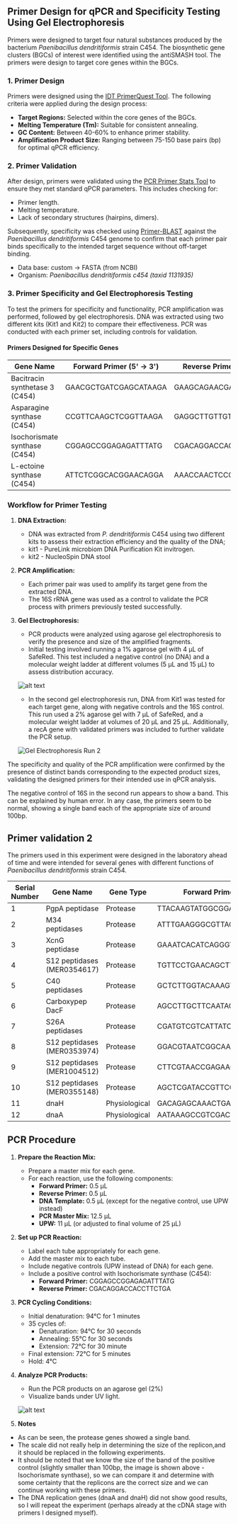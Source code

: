 ## Primer Design for qPCR and Specificity Testing Using Gel Electrophoresis

Primers were designed to target four natural substances produced by the bacterium *Paenibacillus dendritiformis* strain C454. The biosynthetic gene clusters (BGCs) of interest were identified using the antiSMASH tool. The primers were design to target core genes within the BGCs.

### 1. Primer Design

Primers were designed using the [IDT PrimerQuest Tool](https://www.idtdna.com/Primerquest/Home/Index). The following criteria were applied during the design process:

- **Target Regions:** Selected within the core genes of the BGCs.
- **Melting Temperature (Tm):** Suitable for consistent annealing.
- **GC Content:** Between 40-60% to enhance primer stability.
- **Amplification Product Size:** Ranging between 75-150 base pairs (bp) for optimal qPCR efficiency.

### 2. Primer Validation

After design, primers were validated using the [PCR Primer Stats Tool](http://biotools.nubic.northwestern.edu/OligoCalc.html) to ensure they met standard qPCR parameters. This includes checking for:
- Primer length.
- Melting temperature.
- Lack of secondary structures (hairpins, dimers).

Subsequently, specificity was checked using [Primer-BLAST](https://www.ncbi.nlm.nih.gov/tools/primer-blast/) against the *Paenibacillus dendritiformis* C454 genome to confirm that each primer pair binds specifically to the intended target sequence without off-target binding.
- Data base: custom -> FASTA (from NCBI)
- Organism: *Paenibacillus dendritiformis c454 (taxid 1131935)*

### 3. Primer Specificity and Gel Electrophoresis Testing

To test the primers for specificity and functionality, PCR amplification was performed, followed by gel electrophoresis. DNA was extracted using two different kits (Kit1 and Kit2) to compare their effectiveness. PCR was conducted with each primer set, including controls for validation.

#### Primers Designed for Specific Genes

| Gene Name                     | Forward Primer (5' → 3')            | Reverse Primer (5' → 3')          |
|-------------------------------|-------------------------------------|-----------------------------------|
| Bacitracin synthetase 3 (C454)| GAACGCTGATCGAGCATAAGA               | GAAGCAGAACGAGTGGAACA              |
| Asparagine synthase (C454)    | CCGTTCAAGCTCGGTTAAGA                | GAGGCTTGTTGTTGGCTTTC              |
| Isochorismate synthase (C454) | CGGAGCCGGAGAGATTTATG                | CGACAGGACCACCTTCTGA               |
| L-ectoine synthase (C454)     | ATTCTCGGCACGGAACAGGA                | AAACCAACTCCGTCCTTCTTG             |

### Workflow for Primer Testing

1. **DNA Extraction:**
   - DNA was extracted from *P. dendritiformis* C454 using two different kits to assess their extraction efficiency and the quality of the DNA;
   - kit1 - PureLink microbiom DNA Purification Kit invitrogen.
   - kit2 - NucleoSpin DNA stool
    

2. **PCR Amplification:**
   - Each primer pair was used to amplify its target gene from the extracted DNA.
   - The 16S rRNA gene was used as a control to validate the PCR process with primers previously tested successfully.

3. **Gel Electrophoresis:**
   - PCR products were analyzed using agarose gel electrophoresis to verify the presence and size of the amplified fragments.
   - Initial testing involved running a 1% agarose gel with 4 µL of SafeRed. This test included a negative control (no DNA) and a molecular weight ladder at different volumes (5 µL and 15 µL) to assess distribution accuracy.

   ![alt text](../images/trail%202%20-%20gel.png)

   - In the second gel electrophoresis run, DNA from Kit1 was tested for each target gene, along with negative controls and the 16S control. This run used a 2% agarose gel with 7 µL of SafeRed, and a molecular weight ladder at volumes of 20 µL and 25 µL. Additionally, a recA gene with validated primers was included to further validate the PCR setup.

   ![Gel Electrophoresis Run 2](../images/trail%202%20-%20gel.png)

The specificity and quality of the PCR amplification were confirmed by the presence of distinct bands corresponding to the expected product sizes, validating the designed primers for their intended use in qPCR analysis.

The negative control of 16S in the second run appears to show a band. This can be explained by human error. In any case, the primers seem to be normal, showing a single band each of the appropriate size of around 100bp.



## Primer validation 2

The primers used in this experiment were designed in the laboratory ahead of time and were intended for several genes with different functions of *Paenibacillus dendritiformis* strain C454.

| Serial Number | Gene Name               | Gene Type     | Forward Primer             | Reverse Primer             |
|---------------|--------------------------|---------------|----------------------------|----------------------------|
| 1             | PgpA peptidase           | Protease      | TTACAAGTATGGCGGAACG        | GACTTCGAATTGGGAAGAGG       |
| 2             | M34 peptidases           | Protease      | ATTTGAAGGGCGTTACCC         | GTCCCTTCTTGCTGTAACC        |
| 3             | XcnG peptidase           | Protease      | GAAATCACATCAGGGTGATAGG     | GGTGCTCTATCATCGTTTGG       |
| 4             | S12 peptidases (MER0354617)           | Protease      | TGTTCCTGAACAGCTTGC         | CCGTAGGCGTAATACAAAGG       |
| 5             | C40 peptidases           | Protease      | GCTCTTGGTACAAAGTGAAGG      | CTTGTCAGATGGCTGATTGG       |
| 6             | Carboxypep DacF          | Protease      | AGCCTTGCTTCAATACCC         | CTTGTTCGTGTTGACAAGC        |
| 7             | S26A peptidases          | Protease      | CGATGTCGTCATTATCGATCC      | CGTTCACCTTCCAGCTTCC        |
| 8             | S12 peptidases (MER0353974)          | Protease      | GGACGTAATCGGCAATCC         | GAATAGACCCGCAAGTATCG       |
| 9             | S12 peptidases (MER1004512)           | Protease      | CTTCGTAACCGAGAAGAATGG      | GCCGCATAATGGGATATGG        |
| 10            | S12 peptidases  (MER0355148)         | Protease      | AGCTCGATACCGTTCCG          | TATAAGCCTCGTAGGACATACC     |
| 11            | dnaH                     | Physiological | GACAGAGCAAACTGATATAGGG     | ACTTCCATAGTGGACATTGC       |
| 12            | dnaA                     | Physiological | AATAAAGCCGTCGACTTCC        | TCCTGGGTTTGTTCTTTCC        |



## PCR Procedure

1. **Prepare the Reaction Mix:**
   - Prepare a master mix for each gene.
   - For each reaction, use the following components:
     - **Forward Primer:** 0.5 µL
     - **Reverse Primer:** 0.5 µL
     - **DNA Template:** 0.5 µL (except for the negative control, use UPW instead)
     - **PCR Master Mix:** 12.5 µL
     - **UPW:** 11 µL (or adjusted to final volume of 25 µL)

2. **Set up PCR Reaction:**
   - Label each tube appropriately for each gene.
   - Add the master mix to each tube.
   - Include negative controls (UPW instead of DNA) for each gene.
   - Include a positive control with Isochorismate synthase (C454):
     - **Forward Primer:** CGGAGCCGGAGAGATTTATG
     - **Reverse Primer:** CGACAGGACCACCTTCTGA

3. **PCR Cycling Conditions:**
   - Initial denaturation: 94°C for 1 minutes
   - 35 cycles of:
     - Denaturation: 94°C for 30 seconds
     - Annealing: 55°C for 30 seconds
     - Extension: 72°C for 30 minute
   - Final extension: 72°C for 5 minutes
   - Hold: 4°C

4. **Analyze PCR Products:**
   - Run the PCR products on an agarose gel (2%)
   - Visualize bands under UV light.

   ![alt text](../images/existing%20primers%20trial%201kb%20ladder%20(2%20microL)%202%25%20agar.png)

5. **Notes**

- As can be seen, the protease genes showed a single band.
- The scale did not really help in determining the size of the replicon,and it should be replaced in the following experiments.
- It should be noted that we know the size of the band of the positive control (slightly smaller than 100bp, the image is shown above - Isochorismate synthase), so we can compare it and determine with some certainty that the replicons are the correct size and we can continue working with these primers.
- The DNA replication genes (dnaA and dnaH) did not show good results, so I will repeat the experiment (perhaps already at the cDNA stage with primers I designed myself).




